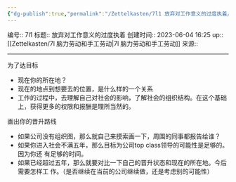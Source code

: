 ```yaml
---
{"dg-publish":true,"permalink":"/Zettelkasten/7l1 放弃对工作意义的过度执着/","dgPassFrontmatter":true}
---
```


编号:: 7l1
标题:: 放弃对工作意义的过度执着
创建时间:: 2023-06-04 16:25
up:: [[Zettelkasten/7l 脑力劳动和手工劳动\|7l 脑力劳动和手工劳动]]
来源:: 

---
为了达目标
- 现在你的所在地？
- 现在的地点到想要去的位置，是什么样的一个关系
- 工作的过程中，去理解自己对社会的影响，了解社会的组织结构。在这个基础上，获得更多的权限和报酬是理所当然的。

画出你的晋升路线
- 如果公司没有组织图，那么就自己来摸索画一下，周围的同事都报告给谁？
- 如果你进入社会不满五年，那么目标为公司top class领导的可能性是足够的。因为你还
有足够的时间。
- 如果已经超过五年，那么就要对比一下自己的晋升状态和现在的所在地。今后需要怎样工
作。（是否继续在当前的公司继续做，还是考虑别的可能性）